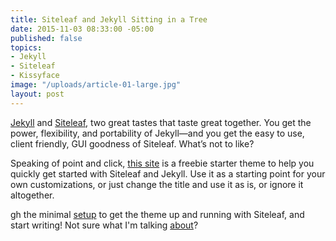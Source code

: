 ```yaml
---
title: Siteleaf and Jekyll Sitting in a Tree
date: 2015-11-03 08:33:00 -05:00
published: false
topics:
- Jekyll
- Siteleaf
- Kissyface
image: "/uploads/article-01-large.jpg"
layout: post
---
```


[Jekyll](http://jekyllrb.com) and [Siteleaf](://www.siteleaf.com), two great tastes that taste great together. You get the power, flexibility, and portability of Jekyll—and you get the easy to use, client friendly, GUI goodness of Siteleaf. What’s not to like?



Speaking of point and click, [this site](https://github.com/BryanSchuetz/siteleaf-jekyll) is a freebie starter theme to help you quickly get started with Siteleaf and Jekyll. Use it as a starting point for your own customizations, or just change the title and use it as is, or ignore it altogether.

gh the minimal [setup](/setup/) to get the theme up and running with Siteleaf, and start writing! Not sure what I'm talking [about](/about/)?
